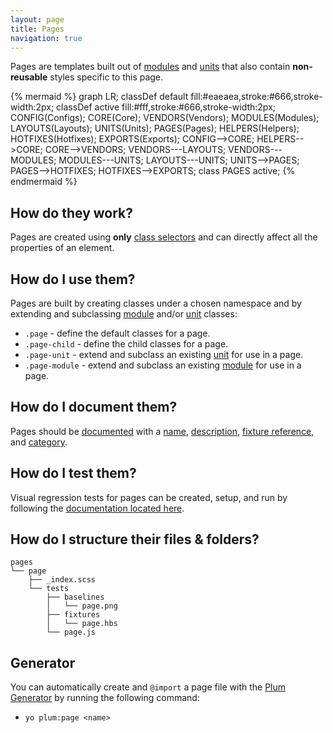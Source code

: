 ```yaml
---
layout: page
title: Pages
navigation: true
---
```


Pages are templates built out of [modules](modules.html) and [units](units.html) that also contain **non-reusable** styles specific to this page.

{% mermaid %}
graph LR;
    classDef default fill:#eaeaea,stroke:#666,stroke-width:2px;
    classDef active fill:#fff,stroke:#666,stroke-width:2px;
    CONFIG(Configs);
    CORE(Core);
    VENDORS(Vendors);
    MODULES(Modules);
    LAYOUTS(Layouts);
    UNITS(Units);
    PAGES(Pages);
    HELPERS(Helpers);
    HOTFIXES(Hotfixes);
    EXPORTS(Exports);
    CONFIG-->CORE;
    HELPERS-->CORE;
    CORE-->VENDORS;
    VENDORS---LAYOUTS;
    VENDORS---MODULES;
    MODULES---UNITS;
    LAYOUTS---UNITS;
    UNITS-->PAGES;
    PAGES-->HOTFIXES;
    HOTFIXES-->EXPORTS;
    class PAGES active;
{% endmermaid %}

## How do they work?

Pages are created using **only** [class selectors](https://developer.mozilla.org/en-US/docs/Web/CSS/Class_selectors) and can directly affect all the properties of an element.

## How do I use them?

Pages are built by creating classes under a chosen namespace and by extending and subclassing [module](modules.html) and/or [unit](units.html) classes:

 - `.page`        - define the default classes for a page.
 - `.page-child`  - define the child classes for a page.
 - `.page-unit`   - extend and subclass an existing [unit](units.html) for use in a page.
 - `.page-module` - extend and subclass an existing [module](modules.html) for use in a page.

## How do I document them?

Pages should be [documented](documentation.html) with a [name](https://github.com/kss-node/kss/blob/spec/SPEC.md#the-heading-and-description), [description](https://github.com/kss-node/kss/blob/spec/SPEC.md#the-heading-and-description), [fixture reference](https://github.com/kss-node/kss/blob/spec/SPEC.md#the-markup), and [category](https://github.com/kss-node/kss/blob/spec/SPEC.md#the-styleguide-reference).

## How do I test them?

Visual regression tests for pages can be created, setup, and run by following the [documentation located here](testing.html).

## How do I structure their files & folders?

```text
pages
└── page
    ├── _index.scss
    └── tests
        ├── baselines
        │   └── page.png
        ├── fixtures
        │   └── page.hbs
        └── page.js
```

## Generator

You can automatically create and `@import` a page file with the [Plum Generator](https://github.com/plum-css/generator-plum) by running the following command:

- `yo plum:page <name>`
